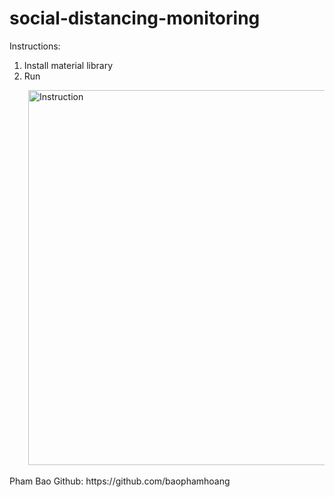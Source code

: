 # social-distancing-monitoring

Instructions: <br/>
1. Install material library <br/>
2. Run <br/>

<div style="margin-left: 30px;">
<img src="https://github.com/baophamhoang/social-distancing-monitoring/blob/master/example.gif" alt='Instruction' width="600" style='left:50'>
</div>

<br />
Pham Bao
Github: https://github.com/baophamhoang

